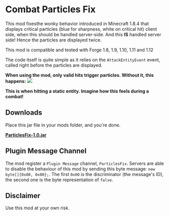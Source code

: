 # Combat Particles Fix

This mod fixesthe wonky behavior introduced in Minecraft 1.8.4 that displays critical particles
(blue for sharpness, white on critical hit) client side, when this should be handled server-side. And this **IS** handled
server side! Hence the particles are displayed twice.

This mod is compatible and tested with Forge 1.8, 1.9, 1.10, 1.11 and 1.12

The code itself is quite simple as it relies on the `AttackEntityEvent` event, called right before the particles are 
displayed. 

**When using the mod, only valid hits trigger particles. Without it, this happens:**
![](demo.gif)

**This is when hitting a static entity. Imagine how this feels during a combat!**


## Downloads
Place this jar file in your mods folder, and you're done.

[**ParticlesFix-1.0.jar**](https://github.com/PunKeel/CombatParticlesFix/releases/download/v1.0/ParticlesFix-1.0.jar)


## Plugin Message Channel
The mod register a `Plugin Message` channel, `ParticlesFix`. Servers are able to disable the behaviour of this mod by
sending this byte message: `new byte[]{0x00, 0x00};`.
The first `0x00` is the discriminator (the message's ID), the second one is the byte representation of `false`.

## Disclaimer
Use this mod at your own risk.